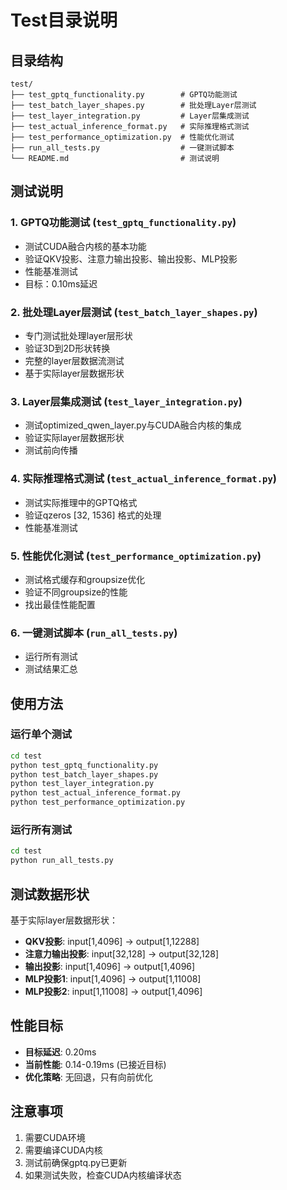 # Test目录说明

## 目录结构
```
test/
├── test_gptq_functionality.py        # GPTQ功能测试
├── test_batch_layer_shapes.py        # 批处理Layer层测试
├── test_layer_integration.py         # Layer层集成测试
├── test_actual_inference_format.py   # 实际推理格式测试
├── test_performance_optimization.py  # 性能优化测试
├── run_all_tests.py                  # 一键测试脚本
└── README.md                         # 测试说明
```

## 测试说明

### 1. GPTQ功能测试 (`test_gptq_functionality.py`)
- 测试CUDA融合内核的基本功能
- 验证QKV投影、注意力输出投影、输出投影、MLP投影
- 性能基准测试
- 目标：0.10ms延迟

### 2. 批处理Layer层测试 (`test_batch_layer_shapes.py`)
- 专门测试批处理layer层形状
- 验证3D到2D形状转换
- 完整的layer层数据流测试
- 基于实际layer层数据形状

### 3. Layer层集成测试 (`test_layer_integration.py`)
- 测试optimized_qwen_layer.py与CUDA融合内核的集成
- 验证实际layer层数据形状
- 测试前向传播

### 4. 实际推理格式测试 (`test_actual_inference_format.py`)
- 测试实际推理中的GPTQ格式
- 验证qzeros [32, 1536] 格式的处理
- 性能基准测试

### 5. 性能优化测试 (`test_performance_optimization.py`)
- 测试格式缓存和groupsize优化
- 验证不同groupsize的性能
- 找出最佳性能配置

### 6. 一键测试脚本 (`run_all_tests.py`)
- 运行所有测试
- 测试结果汇总

## 使用方法

### 运行单个测试
```bash
cd test
python test_gptq_functionality.py
python test_batch_layer_shapes.py
python test_layer_integration.py
python test_actual_inference_format.py
python test_performance_optimization.py
```

### 运行所有测试
```bash
cd test
python run_all_tests.py
```

## 测试数据形状

基于实际layer层数据形状：
- **QKV投影**: input[1,4096] -> output[1,12288]
- **注意力输出投影**: input[32,128] -> output[32,128]
- **输出投影**: input[1,4096] -> output[1,4096]
- **MLP投影1**: input[1,4096] -> output[1,11008]
- **MLP投影2**: input[1,11008] -> output[1,4096]

## 性能目标

- **目标延迟**: 0.20ms
- **当前性能**: 0.14-0.19ms (已接近目标)
- **优化策略**: 无回退，只有向前优化

## 注意事项

1. 需要CUDA环境
2. 需要编译CUDA内核
3. 测试前确保gptq.py已更新
4. 如果测试失败，检查CUDA内核编译状态